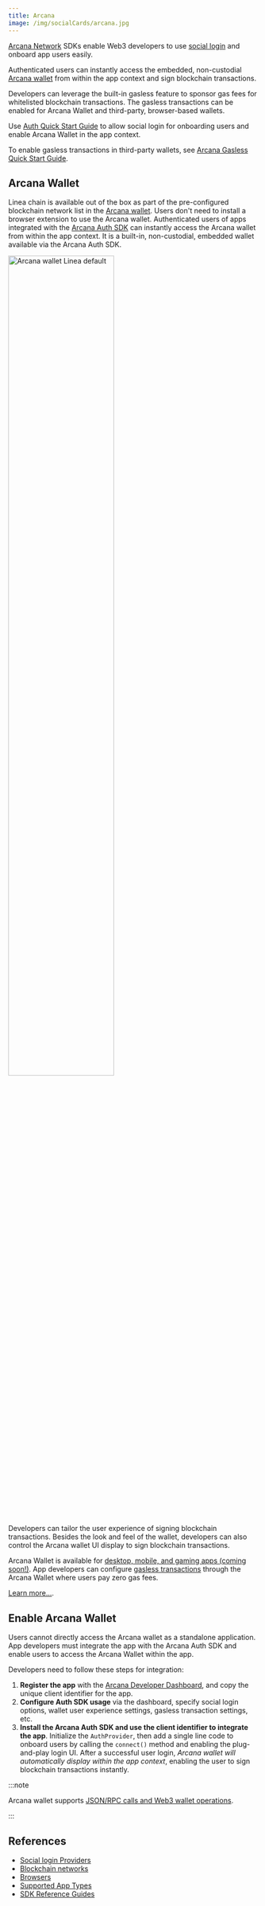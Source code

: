 ```yaml
---
title: Arcana
image: /img/socialCards/arcana.jpg
---
```


[Arcana Network](https://arcana.network) SDKs enable Web3 developers to use [social login](https://docs.arcana.network/concepts/social-login) and onboard app users easily. 

Authenticated users can instantly access the embedded, non-custodial [Arcana wallet](https://docs.arcana.network/concepts/anwallet/) from within the app context and sign blockchain transactions.

Developers can leverage the built-in gasless feature to sponsor gas fees for whitelisted blockchain transactions. The gasless transactions can be enabled for Arcana Wallet and third-party, browser-based wallets.

Use [Auth Quick Start Guide](https://docs.arcana.network/howto/) to allow social login for onboarding users and enable Arcana Wallet in the app context. 

To enable gasless transactions in third-party wallets, see [Arcana Gasless Quick Start Guide](https://docs.arcana.network/quick-start/gasless-standalone-quick-start).

## Arcana Wallet

Linea chain is available out of the box as part of the pre-configured blockchain network list in the [Arcana wallet](https://docs.arcana.network/concepts/anwallet/). Users don't need to install a browser extension to use the Arcana wallet. Authenticated users of apps integrated with the [Arcana Auth SDK](https://docs.arcana.network/concepts/authsdk) can instantly access the Arcana wallet from within the app context. It is a built-in, non-custodial, embedded wallet available via the Arcana Auth SDK.

<div class="center-container">
  <div class="img-medium">
      <img 
            src="/img/docs/developers/tooling/social-login/arcana/arcana-wallet-linea.gif"
            alt="Arcana wallet Linea default" width="65%"
      />
  </div>
</div>

Developers can tailor the user experience of signing blockchain transactions. Besides the look and feel of the wallet, developers can also control the Arcana wallet UI display to sign blockchain transactions.

Arcana Wallet is available for [desktop, mobile, and gaming apps (coming soon!)](https://docs.arcana.network/sdk-installation). App developers can configure [gasless transactions](https://docs.arcana.network/concepts/gasless-ops) through the Arcana Wallet where users pay zero gas fees.

[Learn more...](https://docs.arcana.network/user-guides/wallet-ui/).

## Enable Arcana Wallet

Users cannot directly access the Arcana wallet as a standalone application. App developers must integrate the app with the Arcana Auth SDK and enable users to access the Arcana Wallet within the app.

Developers need to follow these steps for integration:

1. **Register the app** with the [Arcana Developer Dashboard](https://dashboard.arcana.network/), and copy the unique client identifier for the app.
2. **Configure Auth SDK usage** via the dashboard, specify social login options, wallet user experience settings, gasless transaction settings, etc.
3. **Install the Arcana Auth SDK and use the client identifier to integrate the app**. Initialize the `AuthProvider`, then add a single line code to onboard users by calling the `connect()` method and enabling the plug-and-play login UI. After a successful user login, *Arcana wallet will automatically display within the app context*, enabling the user to sign blockchain transactions instantly. 

:::note

Arcana wallet supports [JSON/RPC calls and Web3 wallet operations](https://docs.arcana.network/web-sdk/auth-usage-guide#arcana-wallet-operations).

:::

## References

* [Social login Providers](https://docs.arcana.network/state-of-the-arcana-auth#app-login)
* [Blockchain networks](https://docs.arcana.network/state-of-the-arcana-auth#supported-blockchains)
* [Browsers](https://docs.arcana.network/state-of-the-arcana-auth#supported-browsers)
* [Supported App Types](https://docs.arcana.network/sdk-installation)
* [SDK Reference Guides](https://docs.arcana.network/dev-resources/sdk-ref/)
